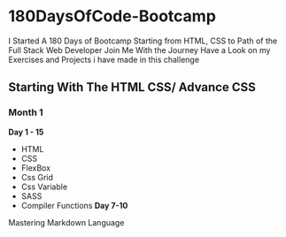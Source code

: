 # 180DaysOfCode-Bootcamp
I Started A 180 Days of Bootcamp Starting from HTML, CSS to Path of the Full Stack Web Developer Join Me With the Journey Have a Look on my Exercises and Projects i have made in this challenge

## Starting With The HTML CSS/ Advance CSS

### Month 1

__Day 1 - 15__

* HTML
* CSS
* FlexBox
* Css Grid
* Css Variable 
* SASS
* Compiler Functions
__Day 7-10__

Mastering Markdown Language
